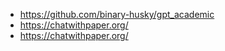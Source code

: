 - https://github.com/binary-husky/gpt_academic
- https://chatwithpaper.org/
- https://chatwithpaper.org/